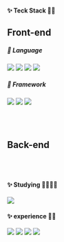 <!-- - 👋 Hi, I’m @hyolyn9
- 👀 I’m interested in ...
- 🌱 I’m currently learning ...
- 💞️ I’m looking to collaborate on ...
- 📫 How to reach me ... -->

<!---
hyolyn9/hyolyn9 is a ✨ special ✨ repository because its `README.md` (this file) appears on your GitHub profile.
You can click the Preview link to take a look at your changes.
--->


<!-- <a href="[연결할 링크]" target="_blank"><img src="https://img.shields.io/badge/[쓰고 싶은 텍스트]-[컬러 코드]?style=flat-square&logo=[브랜드 이름]&logoColor=white"/></a>vg> -->

<h4>✨ Teck Stack 👀✨</h4>
<h2>Front-end</h2>
<h5>🔹 Language</h5>
<span><img src="https://img.shields.io/badge/html-E34F26?style=flat-square&logo=html5&logoColor=white"/></span>
<span><img src="https://img.shields.io/badge/css-264de4?style=flat-square&logo=css3&logoColor=white"/></span>
<span><img src="https://img.shields.io/badge/SCSS-cf649a?style=flat-square&logo=sass&logoColor=white"/></span> 
<span><img src="https://img.shields.io/badge/Javascript-e5a228?style=flat-square&logo=Javascript&logoColor=white"/></span>  
   
<h5>🔹 Framework</h5>   
<span><img src="https://img.shields.io/badge/Vue-3fb27f?style=flat-square&logo=vue.js&logoColor=white"/></span>
<span><img src="https://img.shields.io/badge/bootstrap-7010ef?style=flat-square&logo=bootstrap&logoColor=white"/></span>
<span><img src="https://img.shields.io/badge/react-171717?style=flat-square&logo=react&logoColor=#61dafb"/> </span>
   
   
<br><br>
<h2>Back-end</h2>

   
<br><br>   
   
<h4>✨ Studying 🙋🏻‍♀️✨</h4>
<span><img src="https://img.shields.io/badge/TypeScript-3178c6?style=flat-square&logo=TypeScript&logoColor=white"/></span>

<br>
   

<h4>✨ experience 🤩✨</h4>
<span><img src="https://img.shields.io/badge/nginx-0d974d?style=flat-square&logo=nginx&logoColor=white"/></span>
<span><img src="https://img.shields.io/badge/docker-046db2?style=flat-square&logo=docker&logoColor=white"/></span>
<span><img src="https://img.shields.io/badge/node-77b063?style=flat-square&logo=node.js&logoColor=white"/></span>
<span><img src="https://img.shields.io/badge/MySQL-005e87?style=flat-square&logo=mysql&logoColor=white"/></span>
<!---
리눅스, centos, mariaDB, node, bootstrap 
--->
